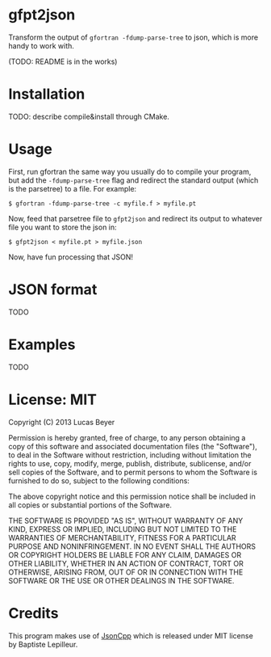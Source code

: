 gfpt2json
=========

Transform the output of `gfortran -fdump-parse-tree` to json, which is more handy to work with.

(TODO: README is in the works)

Installation
============
TODO: describe compile&install through CMake.

Usage
=====

First, run gfortran the same way you usually do to compile your program, but
add the `-fdump-parse-tree` flag and redirect the standard output (which is the
parsetree) to a file. For example:

```
$ gfortran -fdump-parse-tree -c myfile.f > myfile.pt
```

Now, feed that parsetree file to `gfpt2json` and redirect its output to
whatever file you want to store the json in:

```
$ gfpt2json < myfile.pt > myfile.json
```

Now, have fun processing that JSON!

JSON format
===========
TODO

Examples
========
TODO

License: MIT
============

Copyright (C) 2013 Lucas Beyer

Permission is hereby granted, free of charge, to any person obtaining a copy of this software and associated documentation files (the "Software"), to deal in the Software without restriction, including without limitation the rights to use, copy, modify, merge, publish, distribute, sublicense, and/or sell copies of the Software, and to permit persons to whom the Software is furnished to do so, subject to the following conditions:

The above copyright notice and this permission notice shall be included in all copies or substantial portions of the Software.

THE SOFTWARE IS PROVIDED "AS IS", WITHOUT WARRANTY OF ANY KIND, EXPRESS OR IMPLIED, INCLUDING BUT NOT LIMITED TO THE WARRANTIES OF MERCHANTABILITY, FITNESS FOR A PARTICULAR PURPOSE AND NONINFRINGEMENT. IN NO EVENT SHALL THE AUTHORS OR COPYRIGHT HOLDERS BE LIABLE FOR ANY CLAIM, DAMAGES OR OTHER LIABILITY, WHETHER IN AN ACTION OF CONTRACT, TORT OR OTHERWISE, ARISING FROM, OUT OF OR IN CONNECTION WITH THE SOFTWARE OR THE USE OR OTHER DEALINGS IN THE SOFTWARE.

Credits
=======
This program makes use of [JsonCpp](http://jsoncpp.sourceforge.net/) which is
released under MIT license by Baptiste Lepilleur.
